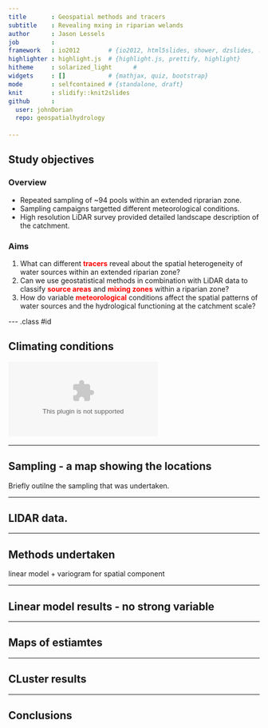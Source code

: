 ```yaml
---
title       : Geospatial methods and tracers
subtitle    : Revealing mxing in riparian welands
author      : Jason Lessels
job         : 
framework   : io2012        # {io2012, html5slides, shower, dzslides, ...}
highlighter : highlight.js  # {highlight.js, prettify, highlight}
hitheme     : solarized_light      # 
widgets     : []            # {mathjax, quiz, bootstrap}
mode        : selfcontained # {standalone, draft}
knit        : slidify::knit2slides
github      :
  user: johnDorian
  repo: geospatialhydrology

---
```

<!-- Limit image width and height -->
<style type='text/css'>
img {
    max-height: 560px;
    max-width: 964px;
}
strong {
  font-weight: bold;
  color: red;
}
em {
  font-style: italic
}
</style>

<!-- Center image on slide -->
<script src="http://ajax.aspnetcdn.com/ajax/jQuery/jquery-1.7.min.js"></script>
<script type='text/javascript'>
$(function() {
    $("p:has(img)").addClass('centered');
});
</script>


## Study objectives

### Overview
* Repeated sampling of ~94 pools within an extended riprarian zone. 
* Sampling campaigns targetted different meteorological conditions.
* High resolution LiDAR survey provided detailed landscape description of the catchment.


### Aims
1.  What can different **tracers** reveal about the spatial heterogeneity of water sources within an extended riparian zone?
2. Can we use geostatistical methods in combination with LiDAR data to classify **source areas** and **mixing zones** within a riparian zone?
3.	How do variable **meteorological** conditions affect the spatial patterns of water sources and the hydrological functioning at the catchment scale? 


--- .class #id 

## Climating conditions

![timeseries](https://github.com/johnDorian/geospatialhydrology/blob/gh-pages/figs/timeseries_moded.eps)

---

## Sampling - a map showing the locations

Briefly outilne the sampling that was undertaken.

---

## LIDAR data. 

---

## Methods undertaken
linear model + variogram for spatial component

---

## Linear model results - no strong variable

---

## Maps of estiamtes

---

## CLuster results

---

## Conclusions




